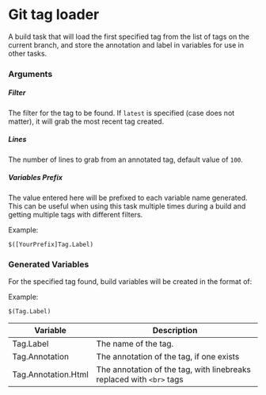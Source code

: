 # Git tag loader

A build task that will load the first specified tag from the list of tags on the current branch, and store the annotation and label in variables for use in other tasks.

### Arguments
##### Filter
The filter for the tag to be found.  If `latest` is specified (case does not matter), it will grab the most recent tag created.

##### Lines
The number of lines to grab from an annotated tag, default value of `100`.

##### Variables Prefix
The value entered here will be prefixed to each variable name generated.  This can be useful when using this task multiple times during a build and getting multiple tags with different filters.

Example: 
```
$([YourPrefix]Tag.Label)
```

### Generated Variables
For the specified tag found, build variables will be created in the format of:

Example: 
```
$(Tag.Label)
``` 

| Variable | Description |
|----------|-------------|
| Tag.Label | The name of the tag. |
| Tag.Annotation | The annotation of the tag, if one exists |
| Tag.Annotation.Html | The annotation of the tag, with linebreaks replaced with `<br>` tags |